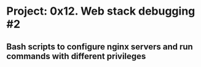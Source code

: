# Project: 0x12. Web stack debugging #2
## Bash scripts to configure nginx servers and run commands with different privileges
